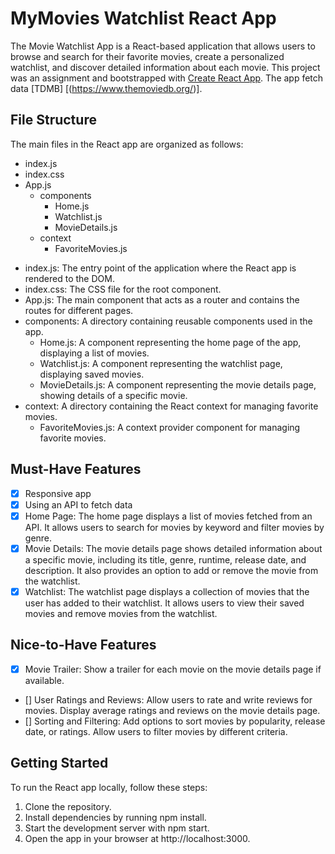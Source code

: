 # MyMovies Watchlist React App

The Movie Watchlist App is a React-based application that allows users to browse and search for their favorite movies, create a personalized watchlist, and discover detailed information about each movie.
This project was an assignment and bootstrapped with [Create React App](https://github.com/facebook/create-react-app). The app fetch data [TDMB] [(https://www.themoviedb.org/)].

## File Structure
The main files in the React app are organized as follows:
- index.js
- index.css
- App.js
  - components
    - Home.js
    - Watchlist.js
    - MovieDetails.js
  - context
    - FavoriteMovies.js
* index.js: The entry point of the application where the React app is rendered to the DOM.
* index.css: The CSS file for the root component.
* App.js: The main component that acts as a router and contains the routes for different pages.
* components: A directory containing reusable components used in the app.
    * Home.js: A component representing the home page of the app, displaying a list of movies.
    * Watchlist.js: A component representing the watchlist page, displaying saved movies.
    * MovieDetails.js: A component representing the movie details page, showing details of a specific movie.
* context: A directory containing the React context for managing favorite movies.
    * FavoriteMovies.js: A context provider component for managing favorite movies.

## Must-Have Features

- [x] Responsive app
- [x] Using an API to fetch data
- [x] Home Page: The home page displays a list of movies fetched from an API. It allows users to search for movies by keyword and filter movies by genre.
- [x] Movie Details: The movie details page shows detailed information about a specific movie, including its title, genre, runtime, release date, and description. It also provides an option to add or remove the movie from the watchlist.
- [x] Watchlist: The watchlist page displays a collection of movies that the user has added to their watchlist. It allows users to view their saved movies and remove movies from the watchlist.

## Nice-to-Have Features
- [x] Movie Trailer: Show a trailer for each movie on the movie details page if available.
- [] User Ratings and Reviews: Allow users to rate and write reviews for movies. Display average ratings and reviews on the movie details page.
- [] Sorting and Filtering: Add options to sort movies by popularity, release date, or ratings. Allow users to filter movies by different criteria.

## Getting Started
To run the React app locally, follow these steps:

1. Clone the repository.
2. Install dependencies by running npm install.
3. Start the development server with npm start.
4. Open the app in your browser at http://localhost:3000.

